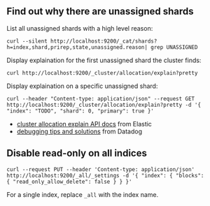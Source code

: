 ## Find out why there are unassigned shards

List all unassigned shards with a high level reason:

```
curl --silent http://localhost:9200/_cat/shards?h=index,shard,prirep,state,unassigned.reason| grep UNASSIGNED
```

Display explaination for the first unassigned shard the cluster finds:

```
curl http://localhost:9200/_cluster/allocation/explain?pretty
```

Display explaination on a specific unassigned shard:

```
curl --header "Content-type: application/json" --request GET http://localhost:9200/_cluster/allocation/explain?pretty -d '{ "index": "TODO", "shard": 0, "primary": true }'
```

* [cluster allocation explain API docs](https://www.elastic.co/guide/en/elasticsearch/reference/current/cluster-allocation-explain.html) from Elastic
* [debugging tips and solutions](https://www.datadoghq.com/blog/elasticsearch-unassigned-shards/) from Datadog

## Disable read-only on all indices

```
curl --request PUT --header 'Content-type: application/json' http://localhost:9200/_all/_settings -d '{ "index": { "blocks":
{ "read_only_allow_delete": false } } }'
```

For a single index, replace `_all` with the index name.
